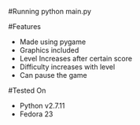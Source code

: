 #Running
	python main.py

#Features
- Made using pygame
- Graphics included
- Level Increases after certain score
- Difficulty increases with level
- Can pause the game

#Tested On
- Python v2.7.11
- Fedora 23
